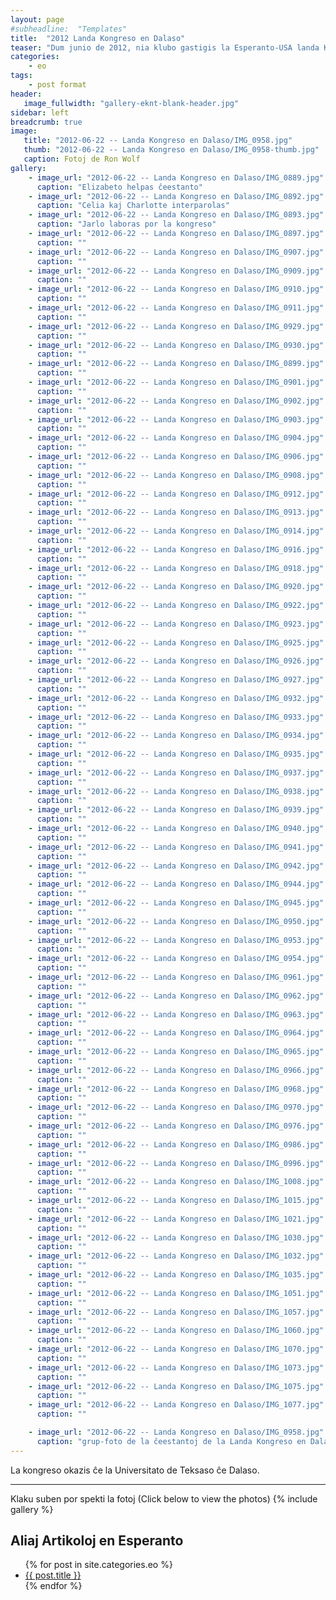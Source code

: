 ```yaml
---
layout: page
#subheadline:  "Templates"
title:  "2012 Landa Kongreso en Dalaso"
teaser: "Dum junio de 2012, nia klubo gastigis la Esperanto-USA landa Kongreso en Dalaso.  Preskaŭ la tuta klubo ĉestis la kunvenon."
categories:
    - eo
tags:
    - post format
header:
   image_fullwidth: "gallery-eknt-blank-header.jpg"
sidebar: left
breadcrumb: true
image:
   title: "2012-06-22 -- Landa Kongreso en Dalaso/IMG_0958.jpg"
   thumb: "2012-06-22 -- Landa Kongreso en Dalaso/IMG_0958-thumb.jpg"
   caption: Fotoj de Ron Wolf
gallery:
    - image_url: "2012-06-22 -- Landa Kongreso en Dalaso/IMG_0889.jpg"
      caption: "Elizabeto helpas ĉeestanto"
    - image_url: "2012-06-22 -- Landa Kongreso en Dalaso/IMG_0892.jpg"
      caption: "Celia kaj Charlotte interparolas"
    - image_url: "2012-06-22 -- Landa Kongreso en Dalaso/IMG_0893.jpg"
      caption: "Jarlo laboras por la kongreso"
    - image_url: "2012-06-22 -- Landa Kongreso en Dalaso/IMG_0897.jpg"
      caption: ""
    - image_url: "2012-06-22 -- Landa Kongreso en Dalaso/IMG_0907.jpg"
      caption: ""
    - image_url: "2012-06-22 -- Landa Kongreso en Dalaso/IMG_0909.jpg"
      caption: ""
    - image_url: "2012-06-22 -- Landa Kongreso en Dalaso/IMG_0910.jpg"
      caption: ""
    - image_url: "2012-06-22 -- Landa Kongreso en Dalaso/IMG_0911.jpg"
      caption: ""
    - image_url: "2012-06-22 -- Landa Kongreso en Dalaso/IMG_0929.jpg"
      caption: ""
    - image_url: "2012-06-22 -- Landa Kongreso en Dalaso/IMG_0930.jpg"
      caption: ""
    - image_url: "2012-06-22 -- Landa Kongreso en Dalaso/IMG_0899.jpg"
      caption: ""
    - image_url: "2012-06-22 -- Landa Kongreso en Dalaso/IMG_0901.jpg"
      caption: ""
    - image_url: "2012-06-22 -- Landa Kongreso en Dalaso/IMG_0902.jpg"
      caption: ""
    - image_url: "2012-06-22 -- Landa Kongreso en Dalaso/IMG_0903.jpg"
      caption: ""
    - image_url: "2012-06-22 -- Landa Kongreso en Dalaso/IMG_0904.jpg"
      caption: ""
    - image_url: "2012-06-22 -- Landa Kongreso en Dalaso/IMG_0906.jpg"
      caption: ""
    - image_url: "2012-06-22 -- Landa Kongreso en Dalaso/IMG_0908.jpg"
      caption: ""
    - image_url: "2012-06-22 -- Landa Kongreso en Dalaso/IMG_0912.jpg"
      caption: ""
    - image_url: "2012-06-22 -- Landa Kongreso en Dalaso/IMG_0913.jpg"
      caption: ""
    - image_url: "2012-06-22 -- Landa Kongreso en Dalaso/IMG_0914.jpg"
      caption: ""
    - image_url: "2012-06-22 -- Landa Kongreso en Dalaso/IMG_0916.jpg"
      caption: ""
    - image_url: "2012-06-22 -- Landa Kongreso en Dalaso/IMG_0918.jpg"
      caption: ""
    - image_url: "2012-06-22 -- Landa Kongreso en Dalaso/IMG_0920.jpg"
      caption: ""
    - image_url: "2012-06-22 -- Landa Kongreso en Dalaso/IMG_0922.jpg"
      caption: ""
    - image_url: "2012-06-22 -- Landa Kongreso en Dalaso/IMG_0923.jpg"
      caption: ""
    - image_url: "2012-06-22 -- Landa Kongreso en Dalaso/IMG_0925.jpg"
      caption: ""
    - image_url: "2012-06-22 -- Landa Kongreso en Dalaso/IMG_0926.jpg"
      caption: ""
    - image_url: "2012-06-22 -- Landa Kongreso en Dalaso/IMG_0927.jpg"
      caption: ""
    - image_url: "2012-06-22 -- Landa Kongreso en Dalaso/IMG_0932.jpg"
      caption: ""
    - image_url: "2012-06-22 -- Landa Kongreso en Dalaso/IMG_0933.jpg"
      caption: ""
    - image_url: "2012-06-22 -- Landa Kongreso en Dalaso/IMG_0934.jpg"
      caption: ""
    - image_url: "2012-06-22 -- Landa Kongreso en Dalaso/IMG_0935.jpg"
      caption: ""
    - image_url: "2012-06-22 -- Landa Kongreso en Dalaso/IMG_0937.jpg"
      caption: ""
    - image_url: "2012-06-22 -- Landa Kongreso en Dalaso/IMG_0938.jpg"
      caption: ""
    - image_url: "2012-06-22 -- Landa Kongreso en Dalaso/IMG_0939.jpg"
      caption: ""
    - image_url: "2012-06-22 -- Landa Kongreso en Dalaso/IMG_0940.jpg"
      caption: ""
    - image_url: "2012-06-22 -- Landa Kongreso en Dalaso/IMG_0941.jpg"
      caption: ""
    - image_url: "2012-06-22 -- Landa Kongreso en Dalaso/IMG_0942.jpg"
      caption: ""
    - image_url: "2012-06-22 -- Landa Kongreso en Dalaso/IMG_0944.jpg"
      caption: ""
    - image_url: "2012-06-22 -- Landa Kongreso en Dalaso/IMG_0945.jpg"
      caption: ""
    - image_url: "2012-06-22 -- Landa Kongreso en Dalaso/IMG_0950.jpg"
      caption: ""
    - image_url: "2012-06-22 -- Landa Kongreso en Dalaso/IMG_0953.jpg"
      caption: ""
    - image_url: "2012-06-22 -- Landa Kongreso en Dalaso/IMG_0954.jpg"
      caption: ""
    - image_url: "2012-06-22 -- Landa Kongreso en Dalaso/IMG_0961.jpg"
      caption: ""
    - image_url: "2012-06-22 -- Landa Kongreso en Dalaso/IMG_0962.jpg"
      caption: ""
    - image_url: "2012-06-22 -- Landa Kongreso en Dalaso/IMG_0963.jpg"
      caption: ""
    - image_url: "2012-06-22 -- Landa Kongreso en Dalaso/IMG_0964.jpg"
      caption: ""
    - image_url: "2012-06-22 -- Landa Kongreso en Dalaso/IMG_0965.jpg"
      caption: ""
    - image_url: "2012-06-22 -- Landa Kongreso en Dalaso/IMG_0966.jpg"
      caption: ""
    - image_url: "2012-06-22 -- Landa Kongreso en Dalaso/IMG_0968.jpg"
      caption: ""
    - image_url: "2012-06-22 -- Landa Kongreso en Dalaso/IMG_0970.jpg"
      caption: ""
    - image_url: "2012-06-22 -- Landa Kongreso en Dalaso/IMG_0976.jpg"
      caption: ""
    - image_url: "2012-06-22 -- Landa Kongreso en Dalaso/IMG_0986.jpg"
      caption: ""
    - image_url: "2012-06-22 -- Landa Kongreso en Dalaso/IMG_0996.jpg"
      caption: ""
    - image_url: "2012-06-22 -- Landa Kongreso en Dalaso/IMG_1008.jpg"
      caption: ""
    - image_url: "2012-06-22 -- Landa Kongreso en Dalaso/IMG_1015.jpg"
      caption: ""
    - image_url: "2012-06-22 -- Landa Kongreso en Dalaso/IMG_1021.jpg"
      caption: ""
    - image_url: "2012-06-22 -- Landa Kongreso en Dalaso/IMG_1030.jpg"
      caption: ""
    - image_url: "2012-06-22 -- Landa Kongreso en Dalaso/IMG_1032.jpg"
      caption: ""
    - image_url: "2012-06-22 -- Landa Kongreso en Dalaso/IMG_1035.jpg"
      caption: ""
    - image_url: "2012-06-22 -- Landa Kongreso en Dalaso/IMG_1051.jpg"
      caption: ""
    - image_url: "2012-06-22 -- Landa Kongreso en Dalaso/IMG_1057.jpg"
      caption: ""
    - image_url: "2012-06-22 -- Landa Kongreso en Dalaso/IMG_1060.jpg"
      caption: ""
    - image_url: "2012-06-22 -- Landa Kongreso en Dalaso/IMG_1070.jpg"
      caption: ""
    - image_url: "2012-06-22 -- Landa Kongreso en Dalaso/IMG_1073.jpg"
      caption: ""
    - image_url: "2012-06-22 -- Landa Kongreso en Dalaso/IMG_1075.jpg"
      caption: ""
    - image_url: "2012-06-22 -- Landa Kongreso en Dalaso/IMG_1077.jpg"
      caption: ""

    - image_url: "2012-06-22 -- Landa Kongreso en Dalaso/IMG_0958.jpg"
      caption: "grup-foto de la ĉeestantoj de la Landa Kongreso en Dalaso"
---
```

La kongreso okazis ĉe la Universitato de Teksaso ĉe Dalaso.  

<!--more-->
--------------------------
Klaku suben por spekti la fotoj (Click below to view the photos)
{% include gallery %}


## Aliaj Artikoloj en Esperanto

<ul>
    {% for post in site.categories.eo %}
    <li><a href="{{ site.url }}{{ site.baseurl }}{{ post.url }}">{{ post.title }}</a></li>
    {% endfor %}
</ul>
